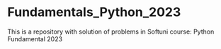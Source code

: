 # Fundamentals_Python_2023
This is a repository with solution of problems in Softuni course: Python Fundamental 2023
